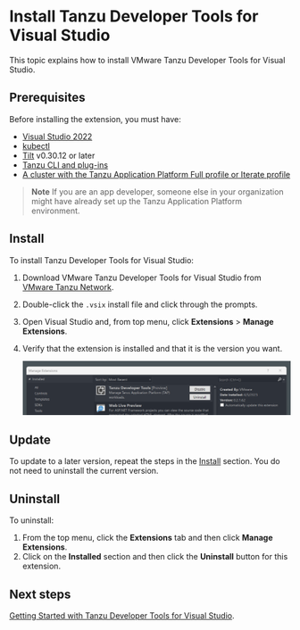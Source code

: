 # Install Tanzu Developer Tools for Visual Studio

This topic explains how to install VMware Tanzu Developer Tools for Visual Studio.

## <a id="prereqs"/> Prerequisites

Before installing the extension, you must have:

- [Visual Studio 2022](https://visualstudio.microsoft.com/vs/)
- [kubectl](https://kubernetes.io/docs/tasks/tools/)
- [Tilt](https://docs.tilt.dev/install.html) v0.30.12 or later
- [Tanzu CLI and plug-ins](../install-tanzu-cli.md#cli-and-plugin)
- [A cluster with the Tanzu Application Platform Full profile or Iterate profile](../install.hbs.md)

> **Note** If you are an app developer, someone else in your organization might have already set up
> the Tanzu Application Platform environment.

## <a id="install"/> Install

To install Tanzu Developer Tools for Visual Studio:

1. Download VMware Tanzu Developer Tools for Visual Studio from
   [VMware Tanzu Network](https://network.tanzu.vmware.com/products/tanzu-application-platform/).
2. Double-click the `.vsix` install file and click through the prompts.
3. Open Visual Studio and, from top menu, click **Extensions** > **Manage Extensions**.
4. Verify that the extension is installed and that it is the version you want.

   ![Screenshot of the Manage Extensions pane.](../images/vs-about.png)

## <a id="update"/> Update

To update to a later version, repeat the steps in the [Install](#install) section.
You do not need to uninstall the current version.

## <a id="uninstall"/> Uninstall

To uninstall:

1. From the top menu, click the **Extensions** tab and then click **Manage Extensions**.
1. Click on the **Installed** section and then click the **Uninstall** button for this extension.

## <a id="next-steps"/> Next steps

[Getting Started with Tanzu Developer Tools for Visual Studio](getting-started.hbs.md).
